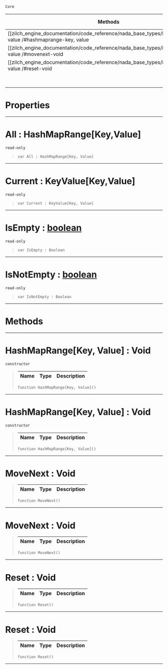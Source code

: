  `Core`

|Methods|Properties|Base Classes|Derived Classes|
|---|---|---|---|
|[[zilch_engine_documentation/code_reference/nada_base_types/hashmaprange_key, value /#hashmaprange-key, value | Constructor]]|[[zilch_engine_documentation/code_reference/nada_base_types/hashmaprange_key, value /#all-zilch-engine-document | All]]| | |
|[[zilch_engine_documentation/code_reference/nada_base_types/hashmaprange_key, value /#movenext-void | MoveNext]]|[[zilch_engine_documentation/code_reference/nada_base_types/hashmaprange_key, value /#current-zilch-engine-docu | Current]]| | |
|[[zilch_engine_documentation/code_reference/nada_base_types/hashmaprange_key, value /#reset-void | Reset]]|[[zilch_engine_documentation/code_reference/nada_base_types/hashmaprange_key, value /#isempty-zilch-engine-docu | IsEmpty]]| | |
| |[[zilch_engine_documentation/code_reference/nada_base_types/hashmaprange_key, value /#isnotempty-zilch-engine-d | IsNotEmpty]]| | |


 #  Properties


---  
 #  All : HashMapRange[Key,Value]

 `read-only`

> 
> ``` lang=cpp, name=Nada
> var All : HashMapRange[Key, Value]


---  
 #  Current : KeyValue[Key,Value]

 `read-only`

> 
> ``` lang=cpp, name=Nada
> var Current : KeyValue[Key, Value]


---  
 #  IsEmpty : [boolean](boolean.md)

 `read-only`

> 
> ``` lang=cpp, name=Nada
> var IsEmpty : Boolean


---  
 #  IsNotEmpty : [boolean](boolean.md)

 `read-only`

> 
> ``` lang=cpp, name=Nada
> var IsNotEmpty : Boolean


---  
 #  Methods


---  
 #  HashMapRange[Key, Value] : Void

 `constructor`

> 
> |Name|Type|Description|
> |---|---|---|
> ``` lang=cpp, name=Nada
> function HashMapRange[Key, Value]()
> ``` 


---  
 #  HashMapRange[Key, Value] : Void

 `constructor`

> 
> |Name|Type|Description|
> |---|---|---|
> ``` lang=cpp, name=Nada
> function HashMapRange[Key, Value]()
> ``` 


---  
 #  MoveNext : Void

> 
> |Name|Type|Description|
> |---|---|---|
> ``` lang=cpp, name=Nada
> function MoveNext()
> ``` 


---  
 #  MoveNext : Void

> 
> |Name|Type|Description|
> |---|---|---|
> ``` lang=cpp, name=Nada
> function MoveNext()
> ``` 


---  
 #  Reset : Void

> 
> |Name|Type|Description|
> |---|---|---|
> ``` lang=cpp, name=Nada
> function Reset()
> ``` 


---  
 #  Reset : Void

> 
> |Name|Type|Description|
> |---|---|---|
> ``` lang=cpp, name=Nada
> function Reset()
> ``` 


---  
 

 